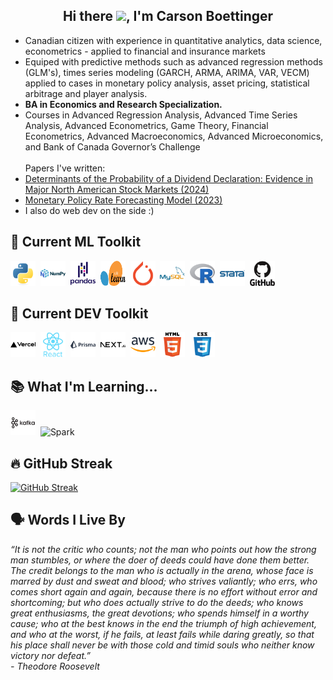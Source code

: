<!--Full Name-->
### <h2 align="center"> Hi there <img src="https://raw.githubusercontent.com/MartinHeinz/MartinHeinz/master/wave.gif" width="30px">, I'm Carson Boettinger </h2>
<!--Stuff about me!-->
- Canadian citizen with experience in quantitative analytics, data science, econometrics - applied to financial and insurance markets
- Equiped with predictive methods such as advanced regression methods (GLM's), times series modeling (GARCH, ARMA, ARIMA, VAR, VECM) applied to cases in monetary policy analysis, asset pricing, statistical arbitrage and player analysis.
- **BA in Economics and Research Specialization.** <br>
- Courses in Advanced Regression Analysis, Advanced Time Series Analysis, Advanced Econometrics, Game Theory, Financial Econometrics, Advanced Macroeconomics, Advanced Microeconomics, and Bank of Canada Governor’s Challenge </br></br>
Papers I've written:
- <a href="https://carsonboettinger.github.io/Other_Files/DividendProbabilityRegressors.pdf">
    Determinants of the Probability of a Dividend Declaration: Evidence in Major North American Stock Markets (2024)
  </a>
- <a href="https://carsonboettinger.github.io/Other_Files/Interest_rate_prediction_model.pdf">
    Monetary Policy Rate Forecasting Model (2023)
  </a>
- I also do web dev on the side :)


<!--Current Toolkit with vizzed logos-->
<h2>🧰 Current ML Toolkit</h2>
<!--Current Skills Images In-->
<div>
  <img src="https://github.com/devicons/devicon/blob/master/icons/python/python-original.svg" title="Python" alt="Python" width="40" height="40"/>&nbsp;
  <img src="https://github.com/devicons/devicon/blob/master/icons/numpy/numpy-original-wordmark.svg" title="NumPy" alt="NumPy" width="40" height="40"/>&nbsp;
  <img src="https://github.com/devicons/devicon/blob/master/icons/pandas/pandas-original-wordmark.svg" title="Pandas" alt="Pandas" width="40" height="40"/>&nbsp; 
  <img src="https://github.com/scikit-learn/scikit-learn/blob/main/doc/logos/scikit-learn-logo-without-subtitle.svg" title="sklearn" alt="sklearn" width="40" height="40"/>&nbsp;
<img src="https://github.com/devicons/devicon/blob/master/icons/pytorch/pytorch-original.svg" title="PyTorch" alt="PyTorch" width="40" height="40"/>&nbsp;
  <img src="https://github.com/devicons/devicon/blob/master/icons/mysql/mysql-original-wordmark.svg" title="MySQL" alt="MySQL" width="40" height="40"/>&nbsp;
<img src="https://github.com/devicons/devicon/blob/master/icons/r/r-original.svg" title="R" alt="R" width="40" height="40"/>&nbsp;
<img src="https://github.com/devicons/devicon/blob/master/icons/stata/stata-original-wordmark.svg" title="Stata" alt="Stata" width="40" height="40"/>&nbsp;
  <img src="https://github.com/devicons/devicon/blob/master/icons/github/github-original-wordmark.svg" title="GitHub" alt="GitHub" width="40" height="40"/>&nbsp;

<h2>🧰 Current DEV Toolkit</h2>
<img src="https://github.com/devicons/devicon/blob/master/icons/vercel/vercel-original-wordmark.svg" title="Vercel" alt="Vercel" width="40" height="40"/>&nbsp;
<img src="https://github.com/devicons/devicon/blob/master/icons/react/react-original-wordmark.svg" title="React" alt="React" width="40" height="40"/>&nbsp;
<img src="https://github.com/devicons/devicon/blob/master/icons/prisma/prisma-original-wordmark.svg" title="Prisma" alt="Prisma" width="40" height="40"/>&nbsp;
<img src="https://github.com/devicons/devicon/blob/master/icons/nextjs/nextjs-original-wordmark.svg" title="Next.JS" alt="Next.JS" width="40" height="40"/>&nbsp;
<img src="https://github.com/devicons/devicon/blob/master/icons/amazonwebservices/amazonwebservices-original-wordmark.svg" title="Amazonwebservices" alt="Amazonwebservices" width="40" height="40"/>&nbsp;
  <img src="https://github.com/devicons/devicon/blob/master/icons/html5/html5-original-wordmark.svg" title="HTML5" alt="HTML5" width="40" height="40"/>&nbsp;
  <img src="https://github.com/devicons/devicon/blob/master/icons/css3/css3-original-wordmark.svg" title="CSS3" alt="CSS3" width="40" height="40"/>&nbsp;
</div>
<!--Current Learning with vizzed logos-->
<h2>📚 What I'm Learning...</h2>
<!--Learning Images In-->
<div> 
  <img src="https://github.com/devicons/devicon/blob/master/icons/apachekafka/apachekafka-original-wordmark.svg" title="Kafka" alt="Kafka" width="40" height="40"/>&nbsp;
  <img src="https://upload.wikimedia.org/wikipedia/commons/f/f3/Apache_Spark_logo.svg" title="Spark" alt="Spark" width="40" height="40"/>&nbsp;
</div>
<!--GitHub Streak Section-->
<h2>🔥 GitHub Streak</h2>
<!--Table Import For Streak-->
  <a href="https://git.io/streak-stats"><img src="https://streak-stats.demolab.com?user=CarsonBoettinger&theme=highcontrast&hide_border=true&date_format=M%20j%5B%2C%20Y%5D" alt="GitHub Streak" /></a>
<!--Header for Princples-->
<h2>🗣️ Words I Live By</h2>
  <!--Theo Speech Included-->
  <em> “It is not the critic who counts; not the man who points out how the strong man stumbles, or where the doer of deeds could have done them better. The credit belongs to the man who  is actually in the arena, whose face is marred by dust and sweat and blood; who strives valiantly; who errs, who comes short again and again, because there is no effort without error and shortcoming; but who does actually strive to do the deeds; who knows great enthusiasms, the great devotions; who spends himself in a worthy cause; who at the best knows in the end the triumph of high achievement, and who at the worst, if he fails, at least fails while daring greatly, so that his place shall never be with those cold and timid souls who neither know victory nor defeat.” <br> - Theodore Roosevelt
  </em>



